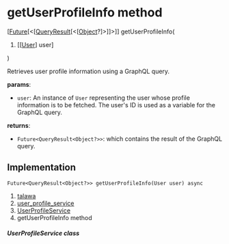 
<div>

# getUserProfileInfo method

</div>


[[Future](https://api.flutter.dev/flutter/dart-core/Future-class.html)[\<[[QueryResult](https://pub.dev/documentation/graphql/5.2.0-beta.9/graphql/QueryResult-class.html)[\<[[Object](https://api.flutter.dev/flutter/dart-core/Object-class.html)?]\>]]\>]]
getUserProfileInfo(

1.  [[[User](../../models_user_user_info/User-class.md)]
    user]

)



Retrieves user profile information using a GraphQL query.

**params**:

-   `user`: An instance of `User` representing the user whose profile
    information is to be fetched. The user\'s ID is used as a variable
    for the GraphQL query.

**returns**:

-   `Future<QueryResult<Object?>>`: which contains the result of the
    GraphQL query.



## Implementation

``` language-dart
Future<QueryResult<Object?>> getUserProfileInfo(User user) async 
```







1.  [talawa](../../index.md)
2.  [user_profile_service](../../services_user_profile_service/)
3.  [UserProfileService](../../services_user_profile_service/UserProfileService-class.md)
4.  getUserProfileInfo method

##### UserProfileService class







